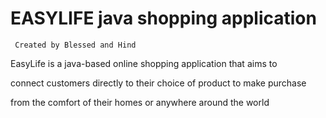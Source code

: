 # EASYLIFE java shopping application #
``` Created by Blessed and Hind```

EasyLife is a java-based online shopping application that aims to

connect customers directly to their choice of product to make purchase

from the comfort of their homes or anywhere around the world
